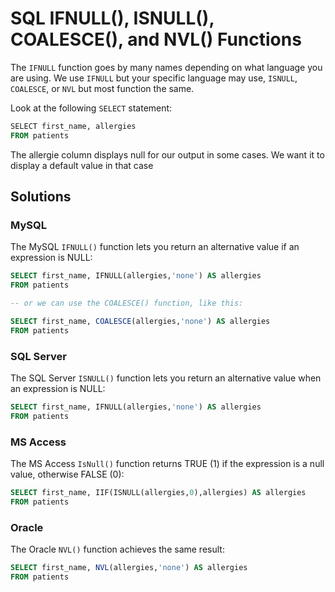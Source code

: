 # SQL IFNULL(), ISNULL(), COALESCE(), and NVL() Functions

The `IFNULL` function goes by many names depending on what language you are using. We use `IFNULL` but your specific language may use, `ISNULL`, `COALESCE`, or `NVL` but most function the same.

Look at the following `SELECT` statement:

```sql
​SELECT first_name, allergies
FROM patients
```

The allergie column displays null for our output in some cases. We want it to display a default value in that case

## Solutions

### MySQL

The MySQL `IFNULL()` function lets you return an alternative value if an expression is NULL:

```sql
SELECT first_name, IFNULL(allergies,'none') AS allergies 
FROM patients

-- or we can use the COALESCE() function, like this:

SELECT first_name, COALESCE(allergies,'none') AS allergies 
FROM patients
```

### SQL Server

The SQL Server `ISNULL()` function lets you return an alternative value when an expression is NULL:

```sql
SELECT first_name, IFNULL(allergies,'none') AS allergies 
FROM patients
```

### MS Access

The MS Access `IsNull()` function returns TRUE (1) if the expression is a null value, otherwise FALSE (0):

```sql
SELECT first_name, IIF(ISNULL(allergies,0),allergies) AS allergies 
FROM patients
```

### Oracle

The Oracle `NVL()` function achieves the same result:

```sql
SELECT first_name, NVL(allergies,'none') AS allergies 
FROM patients
```
